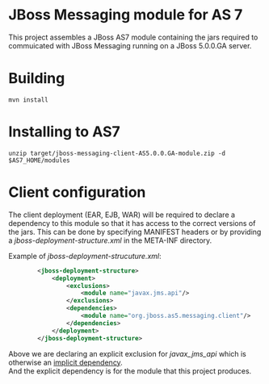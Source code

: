 # JBoss Messaging module for AS 7
This project assembles a JBoss AS7 module containing the jars required to commuicated with JBoss Messaging running
on a JBoss 5.0.0.GA server.

# Building

    mvn install

# Installing to AS7
    
    unzip target/jboss-messaging-client-AS5.0.0.GA-module.zip -d $AS7_HOME/modules
    
# Client configuration
The client deployment (EAR, EJB, WAR) will be required to declare a dependency to this module so that it has
access to the correct versions of the jars. 
This can be done by specifying MANIFEST headers or by providing a _jboss-deployment-structure.xml_ in the META-INF
directory. 

Example of _jboss-deployment-strucuture.xml_:
```xml
        <jboss-deployment-structure>
            <deployment>
                <exclusions>
                    <module name="javax.jms.api"/>
                </exclusions>
                <dependencies>
                    <module name="org.jboss.as5.messaging.client"/>
                </dependencies>
            </deployment>
        </jboss-deployment-structure>
```        
Above we are declaring an explicit exclusion for _javax_jms_api_ which is otherwise an [implicit dependency](https://docs.jboss.org/author/display/AS71/Implicit+module+dependencies+for+deployments).    
And the explicit dependency is for the module that this project produces.
